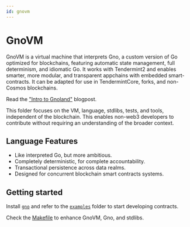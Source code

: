 ```yaml
---
id: gnovm
---
```


# GnoVM

GnoVM is a virtual machine that interprets Gno, a custom version of Go optimized for blockchains, featuring automatic state management, full determinism, and idiomatic Go.
It works with Tendermint2 and enables smarter, more modular, and transparent appchains with embedded smart-contracts.
It can be adapted for use in TendermintCore, forks, and non-Cosmos blockchains.

Read the ["Intro to Gnoland"](https://test3.gno.land/r/gnoland/blog:p/intro) blogpost.

This folder focuses on the VM, language, stdlibs, tests, and tools, independent of the blockchain.
This enables non-web3 developers to contribute without requiring an understanding of the broader context.

## Language Features

* Like interpreted Go, but more ambitious.
* Completely deterministic, for complete accountability.
* Transactional persistence across data realms.
* Designed for concurrent blockchain smart contracts systems.

## Getting started

Install [`gno`](../getting-started/local-setup/README.md) and refer to the [`examples`](https://github.com/gnolang/gno/tree/master/examples) folder to start developing contracts.

Check the [Makefile](https://github.com/gnolang/gno/blob/master/gnovm/Makefile) to enhance GnoVM, Gno, and stdlibs.
